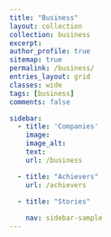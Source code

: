 ```yaml
---
title: "Business"
layout: collection
collection: business
excerpt:
author_profile: true
sitemap: true
permalink: /business/
entries_layout: grid
classes: wide
tags: [business]
comments: false

sidebar:
  - title: 'Companies'
    image: 
    image_alt:
    text:
    url: /business

  - title: "Achievers"
  	url: /achievers

  - title: "Stories"
   
    nav: sidebar-sample
---
```


